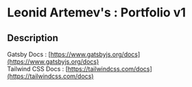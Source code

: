 # Leonid Artemev's : Portfolio v1

## Description

Gatsby Docs : [https://www.gatsbyjs.org/docs](https://www.gatsbyjs.org/docs)  
Tailwind CSS Docs : [https://tailwindcss.com/docs](https://tailwindcss.com/docs)
